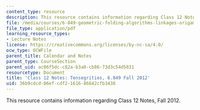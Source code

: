 ```yaml
---
content_type: resource
description: This resource contains information regarding Class 12 Notes, Fall 2012.
file: /media/courses/6-849-geometric-folding-algorithms-linkages-origami-polyhedra-fall-2012/36b9cdcd06efcdf2161686642cfb3438_MIT6_849F12_C12.pdf
file_type: application/pdf
learning_resource_types:
- Lecture Notes
license: https://creativecommons.org/licenses/by-nc-sa/4.0/
ocw_type: OCWFile
parent_title: Calendar and Notes
parent_type: CourseSection
parent_uid: ac06f5dc-c82a-b3a0-cb86-73d3c54d5831
resourcetype: Document
title: 'Class 12 Notes: Tensegrities, 6.849 Fall 2012'
uid: 36b9cdcd-06ef-cdf2-1616-86642cfb3438
---
```

This resource contains information regarding Class 12 Notes, Fall 2012.